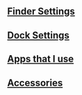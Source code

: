 ## [**Finder Settings**](./finder-settings.md)
## [**Dock Settings**](./dock-settings.md)
## [**Apps that I use**](./applications-that-i-use.md)
## [**Accessories**](./hardware-accessories.md)
